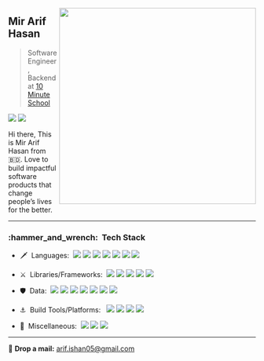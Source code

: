 [<img align="right" width="400" src="https://github-readme-stats.vercel.app/api?username=mirarifhasan&show_icons=true"/>](https://github.com/mirarifhasan)

## Mir Arif Hasan

> Software Engineer, Backend at [10 Minute School](https://10minuteschool.com/)


[![](https://img.shields.io/badge/WWW-MirArifHasan-0A1A2F?style=flat)](https://sites.google.com/view/mirarifhasan)
[![](https://img.shields.io/badge/-MirArifHasan-0A1A2F?style=flat&logo=linkedin)](https://www.linkedin.com/in/mirarifhasan)


Hi there, This is Mir Arif Hasan from :bangladesh:. Love to build impactful software products that change people’s lives for the better.


---
<h3> :hammer_and_wrench: &nbsp;Tech Stack</h3>

- :dagger: &nbsp;Languages:&nbsp;
  ![](https://img.shields.io/badge/-TypeScript-0A1A2F?style=flat&logo=typescript)
  ![](https://img.shields.io/badge/-JavaScript-0A1A2F?style=flat&logo=javascript)
  ![](https://img.shields.io/badge/-Python-0A1A2F?style=flat&logo=python)
  ![](https://img.shields.io/badge/-Java-0A1A2F?style=flat&logo=Java)
  ![](https://img.shields.io/badge/-C_Sharp-0A1A2F?style=flat&logo=csharp)
  ![](https://img.shields.io/badge/-PHP-0A1A2F?style=flat&logo=php)
  ![](https://img.shields.io/badge/-Dart-0A1A2F?style=flat&logo=Dart)

- :crossed_swords: &nbsp;Libraries/Frameworks:&nbsp;
  ![](https://img.shields.io/badge/-NestJS-0A1A2F?style=flat&logo=nestjs)
  ![](https://img.shields.io/badge/-Spring_Boot-0A1A2F?style=flat&logo=Springboot)
  ![](https://img.shields.io/badge/-Node.JS-0A1A2F?style=flat&logo=node.js)
  ![](https://img.shields.io/badge/-Angular-0A1A2F?style=flat&logo=angular)
  ![](https://img.shields.io/badge/-Flutter-0A1A2F?style=flat&logo=flutter)

- :shield: &nbsp;Data:&nbsp;
  ![](https://img.shields.io/badge/-MongoDB-0A1A2F?style=flat&logo=mongodb)
  ![](https://img.shields.io/badge/-MySQL-0A1A2F?style=flat&logo=mysql)
  ![](https://img.shields.io/badge/-PostgreSQL-0A1A2F?style=flat&logo=postgresql)
  ![](https://img.shields.io/badge/-Redis-0A1A2F?style=flat&logo=redis)
  ![](https://img.shields.io/badge/-Oracle-0A1A2F?style=flat&logo=oracle)
  ![](https://img.shields.io/badge/-RabbitMQ-0A1A2F?style=flat&logo=rabbitmq)
  ![](https://img.shields.io/badge/-GraphQL-0A1A2F?style=flat&logo=graphql)

- :anchor: &nbsp;Build Tools/Platforms: &nbsp;
  ![](https://img.shields.io/badge/-AWS-0A1A2F?style=flat&logo=Amazon%20AWS)
  ![](https://img.shields.io/badge/-Docker-0A1A2F?style=flat&logo=Docker)
  ![](https://img.shields.io/badge/-Firebase-0A1A2F?style=flat&logo=Firebase)
  ![](https://img.shields.io/badge/-Jenkins-0A1A2F?style=flat&logo=Jenkins)
  
- :bow_and_arrow: &nbsp;Miscellaneous:&nbsp;
  ![](https://img.shields.io/badge/-Git-0A1A2F?style=flat&logo=git)
  ![](https://img.shields.io/badge/-Android-0A1A2F?style=flat&logo=Android)
  ![](https://img.shields.io/badge/-Arduino-0A1A2F?style=flat&logo=Arduino)


---
💬 <b>Drop a mail:</b> <a href="mailto:arif.ishan05@gmail.com" target="_blank">arif.ishan05@gmail.com</a>


